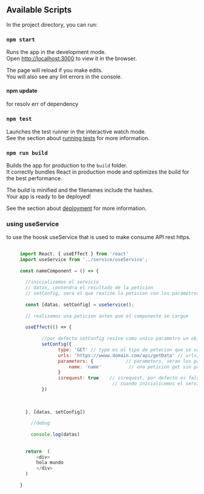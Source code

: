 ## Available Scripts

In the project directory, you can run:

### `npm start`

Runs the app in the development mode.<br />
Open [http://localhost:3000](http://localhost:3000) to view it in the browser.

The page will reload if you make edits.<br />
You will also see any lint errors in the console.

#### npm update

for resolv err of dependency

### `npm test`

Launches the test runner in the interactive watch mode.<br />
See the section about [running tests](https://facebook.github.io/create-react-app/docs/running-tests) for more information.

### `npm run build`

Builds the app for production to the `build` folder.<br />
It correctly bundles React in production mode and optimizes the build for the best performance.

The build is minified and the filenames include the hashes.<br />
Your app is ready to be deployed!

See the section about [deployment](https://facebook.github.io/create-react-app/docs/deployment) for more information.


### using useService

to use the hoosk useService that is used to make consume API rest https.

 ``` javascript
      
      import React, { useEffect } from 'react'
      import useService from '../service/useService';
      
      const nameComponent = () => {
        
        //inicializamos el servicio
        // datas, contendra el resultado de la peticion
        // setConfig, sera el que realize la peticion con los parametros necesarios
        
        const [datas, setConfig] = useService();
        
        // realizamos una peticion antes que el componente se cargue
        
        useEffect(() => {
              
              //por defecto setConfig resive como unico parametro un objeto
              setConfig({
                    type: 'GET' // type es el tipo de petecion que se va a realizar 'GET', 'POST', 'UPDATE', 'DELETE'
                    urls: 'https://wwww.domain.com/api/getData' // urls, es la url del servicio API rest
                    parameters: {            // parameters, seran los paratros que se enviara al servidor si se realiza una
                        name: 'name'          // una peticion get sin parametros se puede obviar
                    }
                    isrequest: true    // isrequest, por defecto es false ya que asi evitamos
                                        // cuando inicialicemos el servicio no realice ninguna petición.
              })
              
        
        
        }, [datas, setConfig])
        
          //debug 
          
          console.log(datas)
          
          
        return  (
            <div>
            hola mundo
            </div>
        )
      
      }
 
 ```
